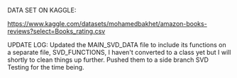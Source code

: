 DATA SET ON KAGGLE:

https://www.kaggle.com/datasets/mohamedbakhet/amazon-books-reviews?select=Books_rating.csv

UPDATE LOG: Updated the MAIN_SVD_DATA file to include its functions on a separate file, SVD_FUNCTIONS, I haven't converted to a class yet but I will shortly to clean things up further. Pushed them to a side branch SVD Testing for the time being.
